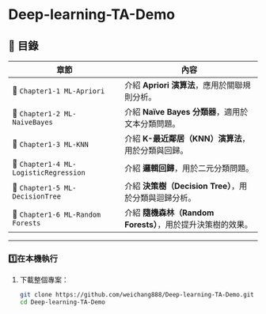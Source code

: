 # Deep-learning-TA-Demo


## 📂 目錄

| 章節 | 內容 |
|------|------|
| 📂 `Chapter1-1 ML-Apriori` | 介紹 **Apriori 演算法**，應用於關聯規則分析。 |
| 📂 `Chapter1-2 ML-NaiveBayes` | 介紹 **Naïve Bayes 分類器**，適用於文本分類問題。 |
| 📂 `Chapter1-3 ML-KNN` | 介紹 **K-最近鄰居（KNN）演算法**，用於分類與回歸。 |
| 📂 `Chapter1-4 ML-LogisticRegression` | 介紹 **邏輯回歸**，用於二元分類問題。 |
| 📂 `Chapter1-5 ML-DecisionTree` | 介紹 **決策樹（Decision Tree）**，用於分類與迴歸分析。 |
| 📂 `Chapter1-6 ML-Random Forests` | 介紹 **隨機森林（Random Forests）**，用於提升決策樹的效果。 |

---

### **1️⃣在本機執行**
1. 下載整個專案：
   ```bash
   git clone https://github.com/weichang888/Deep-learning-TA-Demo.git
   cd Deep-learning-TA-Demo
